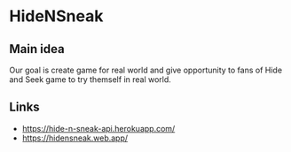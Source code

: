 # HideNSneak

## Main idea

Our goal is create game for real world and give opportunity to fans of Hide and Seek game to try themself in real world.

## Links

- https://hide-n-sneak-api.herokuapp.com/
- https://hidensneak.web.app/
